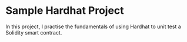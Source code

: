 # Sample Hardhat Project

In this project, I practise the fundamentals of using Hardhat to unit test a Solidity smart contract. 
